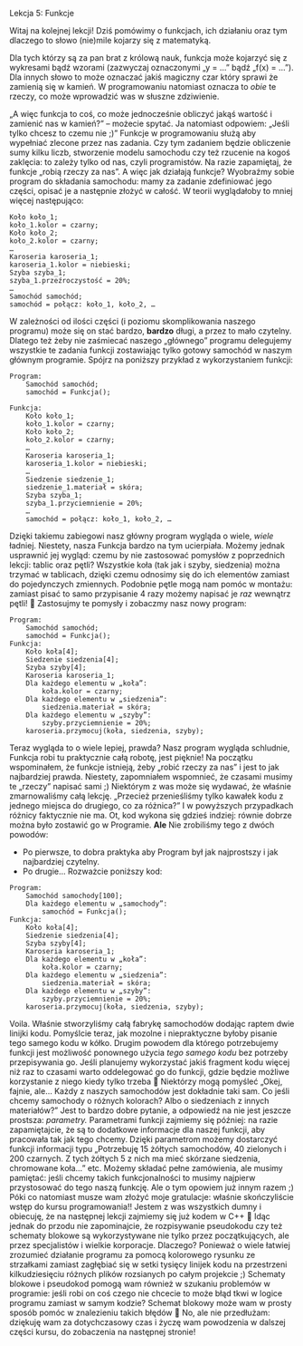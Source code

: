 Lekcja 5: Funkcje

Witaj na kolejnej lekcji! Dziś pomówimy o funkcjach, ich działaniu oraz tym dlaczego to słowo (nie)mile kojarzy się z matematyką.

Dla tych którzy są za pan brat z królową nauk, funkcja może kojarzyć się z wykresami bądź wzorami (zazwyczaj oznaczonymi „y = …” bądź „f(x) = …”). Dla innych słowo to może oznaczać jakiś magiczny czar który sprawi że zamienią się w kamień. W programowaniu natomiast oznacza to *obie* te rzeczy, co może wprowadzić was w słuszne zdziwienie.

„A więc funkcja to coś, co może jednocześnie obliczyć jakąś wartość i zamienić nas w kamień?” – możecie spytać.
Ja natomiast odpowiem: „Jeśli tylko chcesz to czemu nie ;)”
Funkcje w programowaniu służą aby wypełniać zlecone przez nas zadania. Czy tym zadaniem będzie obliczenie sumy kilku liczb, stworzenie modelu samochodu czy też rzucenie na kogoś zaklęcia: to zależy tylko od nas, czyli programistów. Na razie zapamiętaj, że funkcje „robią rzeczy za nas”.
A więc jak działają funkcje?
Wyobraźmy sobie program do składania samochodu: mamy za zadanie zdefiniować jego części, opisać je a następnie złożyć w całość. W teorii wyglądałoby to mniej więcej następująco:

```
Koło koło_1;
koło_1.kolor = czarny;
Koło koło_2;
koło_2.kolor = czarny;
…
Karoseria karoseria_1;
karoseria_1.kolor = niebieski;
Szyba szyba_1;
szyba_1.przeźroczystość = 20%;
…
Samochód samochód;
samochód = połącz: koło_1, koło_2, …
```

W zależności od ilości części (i poziomu skomplikowania naszego programu) może się on stać bardzo, **bardzo** długi, a przez to mało czytelny. Dlatego też żeby nie zaśmiecać naszego „głównego” programu delegujemy wszystkie te zadania funkcji zostawiając tylko gotowy samochód w naszym głównym programie. Spójrz na poniższy przykład z wykorzystaniem funkcji:

```
Program:
	Samochód samochód;
	samochód = Funkcja();

Funkcja:
	Koło koło_1;
	koło_1.kolor = czarny;
	Koło koło_2;
	koło_2.kolor = czarny;
	…
	Karoseria karoseria_1;
	karoseria_1.kolor = niebieski;
	…
	Siedzenie siedzenie_1;
	siedzenie_1.materiał = skóra;
	Szyba szyba_1;
	szyba_1.przyciemnienie = 20%;
	…
	samochód = połącz: koło_1, koło_2, …
```

Dzięki takiemu zabiegowi nasz główny program wygląda o wiele, *wiele* ładniej. Niestety, nasza Funkcja bardzo na tym ucierpiała. Możemy jednak usprawnić jej wygląd: czemu by nie zastosować pomysłów z poprzednich lekcji: tablic oraz pętli? Wszystkie koła (tak jak i szyby, siedzenia) można trzymać w tablicach, dzięki czemu odnosimy się do ich elementów zamiast do pojedynczych zmiennych. Podobnie pętle mogą nam pomóc w montażu: zamiast pisać to samo przypisanie 4 razy możemy napisać je *raz* wewnątrz pętli!  
Zastosujmy te pomysły i zobaczmy nasz nowy program:

```
Program:
	Samochód samochód;
	samochód = Funkcja();
Funkcja:
	Koło koła[4];
	Siedzenie siedzenia[4];
	Szyba szyby[4];
	Karoseria karoseria_1;
	Dla każdego elementu w „koła”:
		koła.kolor = czarny;
	Dla każdego elementu w „siedzenia”:
		siedzenia.materiał = skóra;
	Dla każdego elementu w „szyby”:
		szyby.przyciemnienie = 20%;
	karoseria.przymocuj(koła, siedzenia, szyby);
```

Teraz wygląda to o wiele lepiej, prawda?
Nasz program wygląda schludnie, Funkcja robi tu praktycznie całą robotę, jest pięknie!
Na początku wspominałem, że funkcje istnieją, żeby „robić rzeczy za nas” i jest to jak najbardziej prawda. Niestety, zapomniałem wspomnieć, że czasami musimy te „rzeczy” napisać sami ;)
Niektórym z was może się wydawać, że właśnie zmarnowaliśmy całą lekcję. „Przecież przenieśliśmy tylko kawałek kodu z jednego miejsca do drugiego, co za różnica?”
I w powyższych przypadkach różnicy faktycznie nie ma. Ot, kod wykona się gdzieś indziej: równie dobrze można było zostawić go w Programie.
**Ale**
Nie zrobiliśmy tego z dwóch powodów:
- Po pierwsze, to dobra praktyka aby Program był jak najprostszy i jak najbardziej czytelny.
- Po drugie… Rozważcie poniższy kod:

```
Program:
	Samochód samochody[100];
	Dla każdego elementu w „samochody”:
		samochód = Funkcja();
Funkcja:
	Koło koła[4];
	Siedzenie siedzenia[4];
	Szyba szyby[4];
	Karoseria karoseria_1;
	Dla każdego elementu w „koła”:
		koła.kolor = czarny;
	Dla każdego elementu w „siedzenia”:
		siedzenia.materiał = skóra;
	Dla każdego elementu w „szyby”:
		szyby.przyciemnienie = 20%;
	karoseria.przymocuj(koła, siedzenia, szyby);
```

Voila. Właśnie stworzyliśmy całą fabrykę samochodów dodając raptem dwie linijki kodu. Pomyślcie teraz, jak mozolne i niepraktyczne byłoby pisanie tego samego kodu w kółko.
Drugim powodem dla którego potrzebujemy funkcji jest możliwość ponownego użycia *tego samego kodu* bez potrzeby przepisywania go. Jeśli planujemy wykorzystać jakiś fragment kodu więcej niż raz to czasami warto oddelegować go do funkcji, gdzie będzie możliwe korzystanie z niego kiedy tylko trzeba 
Niektórzy mogą pomyśleć „Okej, fajnie, ale… Każdy z naszych samochodów jest dokładnie taki sam. Co jeśli chcemy samochody o różnych kolorach? Albo o siedzeniach z innych materiałów?”
Jest to bardzo dobre pytanie, a odpowiedź na nie jest jeszcze prostsza: *parametry.*
Parametrami funkcji zajmiemy się później: na razie zapamiętajcie, że są to dodatkowe informacje dla naszej funkcji, aby pracowała tak jak tego chcemy. Dzięki parametrom możemy dostarczyć funkcji informacji typu „Potrzebuję 15 żółtych samochodów, 40 zielonych i 200 czarnych. Z tych żółtych 5 z nich ma mieć skórzane siedzenia, chromowane koła…” etc. Możemy składać pełne zamówienia, ale musimy pamiętać: jeśli chcemy takich funkcjonalności to musimy najpierw przystosować do tego naszą funkcję. Ale o tym opowiem już innym razem ;)
Póki co natomiast musze wam złożyć moje gratulacje: właśnie skończyliście wstęp do kursu programowania!! Jestem z was wszystkich dumny i obiecuję, że na następnej lekcji zajmiemy się już kodem w C++ 
Idąc jednak do przodu nie zapominajcie, że rozpisywanie pseudokodu czy też schematy blokowe są wykorzystywane nie tylko przez początkujących, ale przez specjalistów i wielkie korporacje. Dlaczego? Ponieważ o wiele łatwiej zrozumieć działanie programu za pomocą kolorowego rysunku ze strzałkami zamiast zagłębiać się w setki tysięcy linijek kodu na przestrzeni kilkudziesięciu różnych plików rozsianych po całym projekcie ;)
Schematy blokowe i pseudokod pomogą wam również w szukaniu problemów w programie: jeśli robi on coś czego nie chcecie to może błąd tkwi w logice programu zamiast w samym kodzie? Schemat blokowy może wam w prosty sposób pomóc w znalezieniu takich błędów 
No, ale nie przedłużam: dziękuję wam za dotychczasowy czas i życzę wam powodzenia w dalszej części kursu, do zobaczenia na następnej stronie!
